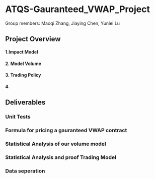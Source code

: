 # ATQS-Gauranteed_VWAP_Project
Group members: Maoqi Zhang, Jiaying Chen, Yunlei Lu


## Project Overview
#### 1.Impact Model
#### 2. Model Volume
#### 3. Trading Policy
#### 4. 

## Deliverables
### Unit Tests
### Formula for pricing a gauranteed VWAP contract
### Statistical Analysis of our volume model
### Statistical Analysis and proof Trading Model
### Data seperation 
